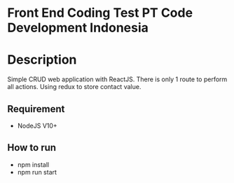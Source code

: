# Front End Coding Test PT Code Development Indonesia

# Description
Simple CRUD web application with ReactJS.
There is only 1 route to perform all actions.
Using redux to store contact value.

## Requirement
- NodeJS V10+

## How to run

- npm install
- npm run start